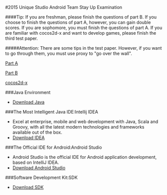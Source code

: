 #2015 Unique Studio Android Team Stay Up Examination

####Tip: If you are freshman, please finish the questions of part B. If you choose to finish the questions of part A, however, you can gain double scores. If you are sophomore, you must finish the questions of part A. If you are familiar with cocos2d-x and want to develop games, please finish the third test paper.

#####Attention: There are some tips in the test paper. However, if you want to go through them, you must use proxy to "go over the wall".

[Part A](https://github.com/SingleCycleKing/UniqueStudio/blob/master/sophomore.md)

[Part B](https://github.com/SingleCycleKing/UniqueStudio/blob/master/freshman.md)

[cocos2d-x](https://github.com/SingleCycleKing/UniqueStudio/blob/master/cocos2d.md)

###Java Environment
- [Download Java](http://www.oracle.com/technetwork/java/javase/downloads/index.html)

###The Most Intelligent Java IDE:Intellij IDEA
- Excel at enterprise, mobile and web development with Java, Scala and Groovy, with all the latest modern technologies and frameworks available out of the box.
- [Download IDEA](https://www.jetbrains.com/idea/download/)

###The Official IDE for Android:Android Studio
- Android Studio is the official IDE for Android application development, based on IntelliJ IDEA.
- [Download Android Studio](http://developer.android.com/sdk/index.html)

###Software Development Kit:SDK
- [Download SDK](http://developer.android.com/sdk/index.html#top)
